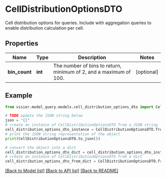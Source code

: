 # CellDistributionOptionsDTO

Cell distribution options for queries.  Include with aggregation queries to enable distribution calculation per cell.

## Properties

Name | Type | Description | Notes
------------ | ------------- | ------------- | -------------
**bin_count** | **int** | The number of bins to return, minimum of 2, and a maximum of 100. | [optional] 

## Example

```python
from visier.model_query.models.cell_distribution_options_dto import CellDistributionOptionsDTO

# TODO update the JSON string below
json = "{}"
# create an instance of CellDistributionOptionsDTO from a JSON string
cell_distribution_options_dto_instance = CellDistributionOptionsDTO.from_json(json)
# print the JSON string representation of the object
print(CellDistributionOptionsDTO.to_json())

# convert the object into a dict
cell_distribution_options_dto_dict = cell_distribution_options_dto_instance.to_dict()
# create an instance of CellDistributionOptionsDTO from a dict
cell_distribution_options_dto_from_dict = CellDistributionOptionsDTO.from_dict(cell_distribution_options_dto_dict)
```
[[Back to Model list]](../README.md#documentation-for-models) [[Back to API list]](../README.md#documentation-for-api-endpoints) [[Back to README]](../README.md)



